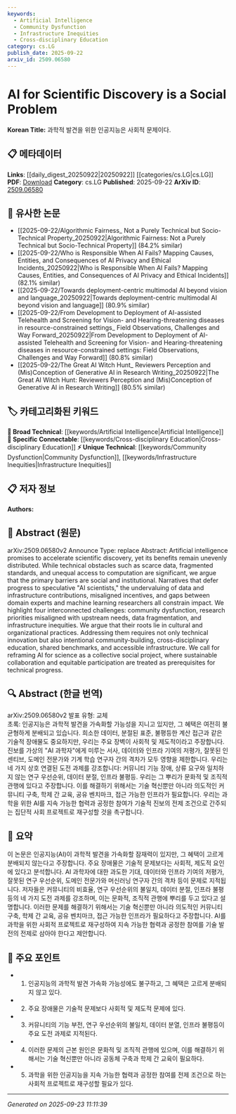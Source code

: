 ```yaml
---
keywords:
  - Artificial Intelligence
  - Community Dysfunction
  - Infrastructure Inequities
  - Cross-disciplinary Education
category: cs.LG
publish_date: 2025-09-22
arxiv_id: 2509.06580
---
```


<!-- KEYWORD_LINKING_METADATA:
{
  "processed_timestamp": "2025-09-23T11:11:39.834164",
  "vocabulary_version": "1.0",
  "selected_keywords": [
    "Artificial Intelligence",
    "Community Dysfunction",
    "Infrastructure Inequities",
    "Cross-disciplinary Education"
  ],
  "rejected_keywords": [],
  "similarity_scores": {
    "Artificial Intelligence": 0.85,
    "Community Dysfunction": 0.75,
    "Infrastructure Inequities": 0.72,
    "Cross-disciplinary Education": 0.8
  },
  "extraction_method": "AI_prompt_based",
  "budget_applied": true,
  "candidates_json": {
    "candidates": [
      {
        "surface": "Artificial Intelligence",
        "canonical": "Artificial Intelligence",
        "aliases": [
          "AI"
        ],
        "category": "broad_technical",
        "rationale": "Artificial Intelligence is central to the paper's theme and connects to numerous technical discussions.",
        "novelty_score": 0.45,
        "connectivity_score": 0.9,
        "specificity_score": 0.5,
        "link_intent_score": 0.85
      },
      {
        "surface": "Community Dysfunction",
        "canonical": "Community Dysfunction",
        "aliases": [
          "Community Issues",
          "Social Challenges"
        ],
        "category": "unique_technical",
        "rationale": "Highlights a specific social barrier in scientific discovery, providing a unique perspective.",
        "novelty_score": 0.7,
        "connectivity_score": 0.6,
        "specificity_score": 0.8,
        "link_intent_score": 0.75
      },
      {
        "surface": "Infrastructure Inequities",
        "canonical": "Infrastructure Inequities",
        "aliases": [
          "Infrastructure Disparities",
          "Resource Inequality"
        ],
        "category": "unique_technical",
        "rationale": "Addresses the uneven distribution of resources, crucial for understanding barriers in AI deployment.",
        "novelty_score": 0.65,
        "connectivity_score": 0.65,
        "specificity_score": 0.78,
        "link_intent_score": 0.72
      },
      {
        "surface": "Cross-disciplinary Education",
        "canonical": "Cross-disciplinary Education",
        "aliases": [
          "Interdisciplinary Education",
          "Multidisciplinary Learning"
        ],
        "category": "specific_connectable",
        "rationale": "Promotes collaboration across fields, essential for advancing AI in scientific discovery.",
        "novelty_score": 0.6,
        "connectivity_score": 0.75,
        "specificity_score": 0.7,
        "link_intent_score": 0.8
      }
    ],
    "ban_list_suggestions": [
      "speculative AI scientists",
      "misaligned incentives"
    ]
  },
  "decisions": [
    {
      "candidate_surface": "Artificial Intelligence",
      "resolved_canonical": "Artificial Intelligence",
      "decision": "linked",
      "scores": {
        "novelty": 0.45,
        "connectivity": 0.9,
        "specificity": 0.5,
        "link_intent": 0.85
      }
    },
    {
      "candidate_surface": "Community Dysfunction",
      "resolved_canonical": "Community Dysfunction",
      "decision": "linked",
      "scores": {
        "novelty": 0.7,
        "connectivity": 0.6,
        "specificity": 0.8,
        "link_intent": 0.75
      }
    },
    {
      "candidate_surface": "Infrastructure Inequities",
      "resolved_canonical": "Infrastructure Inequities",
      "decision": "linked",
      "scores": {
        "novelty": 0.65,
        "connectivity": 0.65,
        "specificity": 0.78,
        "link_intent": 0.72
      }
    },
    {
      "candidate_surface": "Cross-disciplinary Education",
      "resolved_canonical": "Cross-disciplinary Education",
      "decision": "linked",
      "scores": {
        "novelty": 0.6,
        "connectivity": 0.75,
        "specificity": 0.7,
        "link_intent": 0.8
      }
    }
  ]
}
-->

# AI for Scientific Discovery is a Social Problem

**Korean Title:** 과학적 발견을 위한 인공지능은 사회적 문제이다.

## 📋 메타데이터

**Links**: [[daily_digest_20250922|20250922]] [[categories/cs.LG|cs.LG]]
**PDF**: [Download](https://arxiv.org/pdf/2509.06580.pdf)
**Category**: cs.LG
**Published**: 2025-09-22
**ArXiv ID**: [2509.06580](https://arxiv.org/abs/2509.06580)

## 🔗 유사한 논문
- [[2025-09-22/Algorithmic Fairness_ Not a Purely Technical but Socio-Technical Property_20250922|Algorithmic Fairness: Not a Purely Technical but Socio-Technical Property]] (84.2% similar)
- [[2025-09-22/Who is Responsible When AI Fails? Mapping Causes, Entities, and Consequences of AI Privacy and Ethical Incidents_20250922|Who is Responsible When AI Fails? Mapping Causes, Entities, and Consequences of AI Privacy and Ethical Incidents]] (82.1% similar)
- [[2025-09-22/Towards deployment-centric multimodal AI beyond vision and language_20250922|Towards deployment-centric multimodal AI beyond vision and language]] (80.9% similar)
- [[2025-09-22/From Development to Deployment of AI-assisted Telehealth and Screening for Vision- and Hearing-threatening diseases in resource-constrained settings_ Field Observations, Challenges and Way Forward_20250922|From Development to Deployment of AI-assisted Telehealth and Screening for Vision- and Hearing-threatening diseases in resource-constrained settings: Field Observations, Challenges and Way Forward]] (80.8% similar)
- [[2025-09-22/The Great AI Witch Hunt_ Reviewers Perception and (Mis)Conception of Generative AI in Research Writing_20250922|The Great AI Witch Hunt: Reviewers Perception and (Mis)Conception of Generative AI in Research Writing]] (80.5% similar)

## 🏷️ 카테고리화된 키워드
**🧠 Broad Technical**: [[keywords/Artificial Intelligence|Artificial Intelligence]]
**🔗 Specific Connectable**: [[keywords/Cross-disciplinary Education|Cross-disciplinary Education]]
**⚡ Unique Technical**: [[keywords/Community Dysfunction|Community Dysfunction]], [[keywords/Infrastructure Inequities|Infrastructure Inequities]]

## 📋 저자 정보

**Authors:** 

## 📄 Abstract (원문)

arXiv:2509.06580v2 Announce Type: replace 
Abstract: Artificial intelligence promises to accelerate scientific discovery, yet its benefits remain unevenly distributed. While technical obstacles such as scarce data, fragmented standards, and unequal access to computation are significant, we argue that the primary barriers are social and institutional. Narratives that defer progress to speculative "AI scientists," the undervaluing of data and infrastructure contributions, misaligned incentives, and gaps between domain experts and machine learning researchers all constrain impact. We highlight four interconnected challenges: community dysfunction, research priorities misaligned with upstream needs, data fragmentation, and infrastructure inequities. We argue that their roots lie in cultural and organizational practices. Addressing them requires not only technical innovation but also intentional community-building, cross-disciplinary education, shared benchmarks, and accessible infrastructure. We call for reframing AI for science as a collective social project, where sustainable collaboration and equitable participation are treated as prerequisites for technical progress.

## 🔍 Abstract (한글 번역)

arXiv:2509.06580v2 발표 유형: 교체  
초록: 인공지능은 과학적 발견을 가속화할 가능성을 지니고 있지만, 그 혜택은 여전히 불균형하게 분배되고 있습니다. 희소한 데이터, 분절된 표준, 불평등한 계산 접근과 같은 기술적 장애물도 중요하지만, 우리는 주요 장벽이 사회적 및 제도적이라고 주장합니다. 진보를 가상의 "AI 과학자"에게 미루는 서사, 데이터와 인프라 기여의 저평가, 잘못된 인센티브, 도메인 전문가와 기계 학습 연구자 간의 격차가 모두 영향을 제한합니다. 우리는 네 가지 상호 연결된 도전 과제를 강조합니다: 커뮤니티 기능 장애, 상류 요구와 일치하지 않는 연구 우선순위, 데이터 분절, 인프라 불평등. 우리는 그 뿌리가 문화적 및 조직적 관행에 있다고 주장합니다. 이를 해결하기 위해서는 기술 혁신뿐만 아니라 의도적인 커뮤니티 구축, 학제 간 교육, 공유 벤치마크, 접근 가능한 인프라가 필요합니다. 우리는 과학을 위한 AI를 지속 가능한 협력과 공정한 참여가 기술적 진보의 전제 조건으로 간주되는 집단적 사회 프로젝트로 재구성할 것을 촉구합니다.

## 📝 요약

이 논문은 인공지능(AI)이 과학적 발견을 가속화할 잠재력이 있지만, 그 혜택이 고르게 분배되지 않는다고 주장합니다. 주요 장애물은 기술적 문제보다는 사회적, 제도적 요인에 있다고 분석합니다. AI 과학자에 대한 과도한 기대, 데이터와 인프라 기여의 저평가, 잘못된 연구 우선순위, 도메인 전문가와 머신러닝 연구자 간의 격차 등이 문제로 지적됩니다. 저자들은 커뮤니티의 비효율, 연구 우선순위의 불일치, 데이터 분절, 인프라 불평등의 네 가지 도전 과제를 강조하며, 이는 문화적, 조직적 관행에 뿌리를 두고 있다고 설명합니다. 이러한 문제를 해결하기 위해서는 기술 혁신뿐만 아니라 의도적인 커뮤니티 구축, 학제 간 교육, 공유 벤치마크, 접근 가능한 인프라가 필요하다고 주장합니다. AI를 과학을 위한 사회적 프로젝트로 재구성하여 지속 가능한 협력과 공정한 참여를 기술 발전의 전제로 삼아야 한다고 제안합니다.

## 🎯 주요 포인트

- 1. 인공지능의 과학적 발견 가속화 가능성에도 불구하고, 그 혜택은 고르게 분배되지 않고 있다.
- 2. 주요 장애물은 기술적 문제보다 사회적 및 제도적 문제에 있다.
- 3. 커뮤니티의 기능 부전, 연구 우선순위의 불일치, 데이터 분열, 인프라 불평등이 주요 도전 과제로 지적된다.
- 4. 이러한 문제의 근본 원인은 문화적 및 조직적 관행에 있으며, 이를 해결하기 위해서는 기술 혁신뿐만 아니라 공동체 구축과 학제 간 교육이 필요하다.
- 5. 과학을 위한 인공지능을 지속 가능한 협력과 공정한 참여를 전제 조건으로 하는 사회적 프로젝트로 재구성할 필요가 있다.


---

*Generated on 2025-09-23 11:11:39*